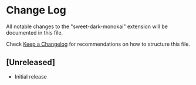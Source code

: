 # Change Log

All notable changes to the "sweet-dark-monokai" extension will be documented in this file.

Check [Keep a Changelog](http://keepachangelog.com/) for recommendations on how to structure this file.

## [Unreleased]

- Initial release
